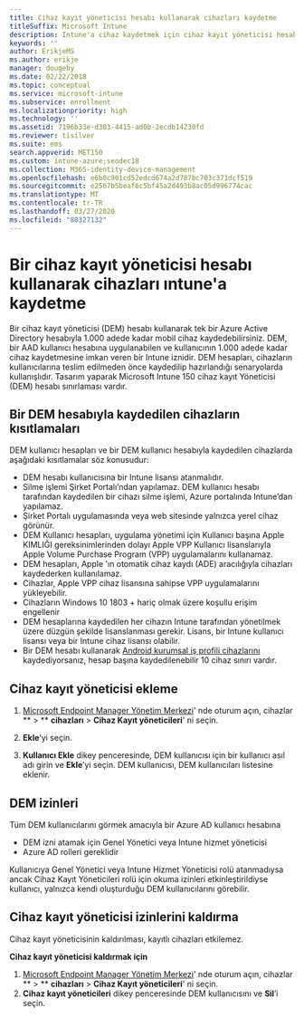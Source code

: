 ```yaml
---
title: Cihaz kayıt yöneticisi hesabı kullanarak cihazları kaydetme
titleSuffix: Microsoft Intune
description: Intune'a cihaz kaydetmek için cihaz kayıt yöneticisi hesabını kullanın.
keywords: ''
author: ErikjeMS
ms.author: erikje
manager: dougeby
ms.date: 02/22/2018
ms.topic: conceptual
ms.service: microsoft-intune
ms.subservice: enrollment
ms.localizationpriority: high
ms.technology: ''
ms.assetid: 7196b33e-d303-4415-ad0b-2ecdb14230fd
ms.reviewer: tisilver
ms.suite: ems
search.appverid: MET150
ms.custom: intune-azure;seodec18
ms.collection: M365-identity-device-management
ms.openlocfilehash: e6b0c901cd52edcd674a2d787bc703c371dcf519
ms.sourcegitcommit: e2567b5beaf6c5bf45a2d493b8ac05d996774cac
ms.translationtype: MT
ms.contentlocale: tr-TR
ms.lasthandoff: 03/27/2020
ms.locfileid: "80327132"
---
```

# <a name="enroll-devices-in-intune-by-using-a-device-enrollment-manager-account"></a>Bir cihaz kayıt yöneticisi hesabı kullanarak cihazları ıntune'a kaydetme

Bir cihaz kayıt yöneticisi (DEM) hesabı kullanarak tek bir Azure Active Directory hesabıyla 1.000 adede kadar mobil cihaz kaydedebilirsiniz. DEM, bir AAD kullanıcı hesabına uygulanabilen ve kullanıcının 1.000 adede kadar cihaz kaydetmesine imkan veren bir Intune iznidir. DEM hesapları, cihazların kullanıcılarına teslim edilmeden önce kaydedilip hazırlandığı senaryolarda kullanışlıdır. Tasarım yaparak Microsoft Intune 150 cihaz kayıt Yöneticisi (DEM) hesabı sınırlaması vardır.

## <a name="limitations-of-devices-that-are-enrolled-with-a-dem-account"></a>Bir DEM hesabıyla kaydedilen cihazların kısıtlamaları

DEM kullanıcı hesapları ve bir DEM kullanıcı hesabıyla kaydedilen cihazlarda aşağıdaki kısıtlamalar söz konusudur:

- DEM hesabı kullanıcısına bir Intune lisansı atanmalıdır.
- Silme işlemi Şirket Portalı’ndan yapılamaz. DEM kullanıcı hesabı tarafından kaydedilen bir cihazı silme işlemi, Azure portalında Intune’dan yapılamaz.
- Şirket Portalı uygulamasında veya web sitesinde yalnızca yerel cihaz görünür.
- DEM Kullanıcı hesapları, uygulama yönetimi için Kullanıcı başına Apple KIMLIĞI gereksinimlerinden dolayı Apple VPP Kullanıcı lisanslarıyla Apple Volume Purchase Program (VPP) uygulamalarını kullanamaz.
- DEM hesapları, Apple 'ın otomatik cihaz kaydı (ADE) aracılığıyla cihazları kaydederken kullanılamaz.
- Cihazlar, Apple VPP cihaz lisansına sahipse VPP uygulamalarını yükleyebilir.
- Cihazların Windows 10 1803 + hariç olmak üzere koşullu erişim engellenir
- DEM hesaplarına kaydedilen her cihazın Intune tarafından yönetilmek üzere düzgün şekilde lisanslanması gerekir. Lisans, bir Intune kullanıcı lisansı veya bir Intune cihaz lisansı olabilir.
- Bir DEM hesabı kullanarak [Android kurumsal iş profili cihazlarını](android-work-profile-enroll.md) kaydediyorsanız, hesap başına kaydedilenebilir 10 cihaz sınırı vardır.


## <a name="add-a-device-enrollment-manager"></a>Cihaz kayıt yöneticisi ekleme

1. [Microsoft Endpoint Manager Yönetim Merkezi](https://go.microsoft.com/fwlink/?linkid=2109431)' nde oturum açın, cihazlar ** > ** **cihazları** > **Cihaz Kayıt yöneticileri**' ni seçin.

2. **Ekle**’yi seçin.

3. **Kullanıcı Ekle** dikey penceresinde, DEM kullanıcısı için bir kullanıcı asıl adı girin ve **Ekle**’yi seçin. DEM kullanıcısı, DEM kullanıcıları listesine eklenir.

## <a name="permissions-for-dem"></a>DEM izinleri

Tüm DEM kullanıcılarını görmek amacıyla bir Azure AD kullanıcı hesabına
- DEM izni atamak için Genel Yönetici veya Intune hizmet yöneticisi
- Azure AD rolleri gereklidir

Kullanıcıya Genel Yönetici veya Intune Hizmet Yöneticisi rolü atanmadıysa ancak Cihaz Kayıt Yöneticileri rolü için okuma izinleri etkinleştirildiyse kullanıcı, yalnızca kendi oluşturduğu DEM kullanıcılarını görebilir.


## <a name="remove-device-enrollment-manager-permissions"></a>Cihaz kayıt yöneticisi izinlerini kaldırma

Cihaz kayıt yöneticisinin kaldırılması, kayıtlı cihazları etkilemez.

**Cihaz kayıt yöneticisi kaldırmak için**

1. [Microsoft Endpoint Manager Yönetim Merkezi](https://go.microsoft.com/fwlink/?linkid=2109431)' nde oturum açın, cihazlar ** > ** **cihazları** > **Cihaz Kayıt yöneticileri**' ni seçin.
2. **Cihaz kayıt yöneticileri** dikey penceresinde DEM kullanıcısını ve **Sil**’i seçin.

